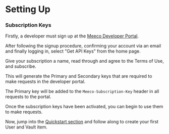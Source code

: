 # Setting Up

### Subscription Keys

Firstly, a developer must sign up at the [Meeco Developer Portal](http://dev.meeco.me/).

After following the signup procedure, confirming your account via an email and finally logging in, select "Get API Keys" from the home page.

Give your subscription a name, read through and agree to the Terms of Use, and subscribe.

This will generate the Primary and Secondary keys that are required to make requests in the developer portal.

The Primary key will be added to the `Meeco-Subscription-Key` header in all requests to the portal.

Once the subscription keys have been activated, you can begin to use them to make requests.

Now, jump into the [Quickstart section](quickstart.md) and follow along to create your first User and Vault item.



